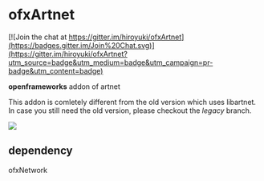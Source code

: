 # ofxArtnet

[![Join the chat at https://gitter.im/hiroyuki/ofxArtnet](https://badges.gitter.im/Join%20Chat.svg)](https://gitter.im/hiroyuki/ofxArtnet?utm_source=badge&utm_medium=badge&utm_campaign=pr-badge&utm_content=badge)


**openframeworks** addon of artnet

This addon is comletely different from the old version which uses libartnet.  
In case you still need the old version, please checkout the *legacy* branch.

<img src="https://art-net.org.uk/wp-content/uploads/2016/09/Art-Net-banner-e1474475270322.png">

## dependency  
ofxNetwork
